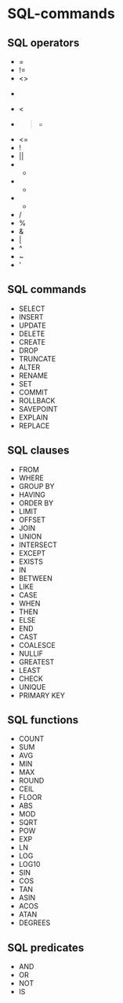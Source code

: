 # SQL-commands

## SQL operators

- =
- !=
- <>
- >
- <
- >=
- <=
- !
- ||
- +
- -
- *
- /
- %
- &
- |
- ^
- ~
- '

## SQL commands

- SELECT
- INSERT
- UPDATE
- DELETE
- CREATE
- DROP
- TRUNCATE
- ALTER
- RENAME
- SET
- COMMIT
- ROLLBACK
- SAVEPOINT
- EXPLAIN
- REPLACE


## SQL clauses

- FROM
- WHERE
- GROUP BY
- HAVING
- ORDER BY
- LIMIT
- OFFSET
- JOIN
- UNION
- INTERSECT
- EXCEPT
- EXISTS
- IN
- BETWEEN
- LIKE
- CASE
- WHEN
- THEN
- ELSE
- END
- CAST
- COALESCE
- NULLIF
- GREATEST
- LEAST
- CHECK
- UNIQUE
- PRIMARY KEY

## SQL functions

- COUNT
- SUM
- AVG
- MIN
- MAX
- ROUND
- CEIL
- FLOOR
- ABS
- MOD
- SQRT
- POW
- EXP
- LN
- LOG
- LOG10
- SIN
- COS
- TAN
- ASIN
- ACOS
- ATAN
- DEGREES

## SQL predicates

- AND
- OR
- NOT
- IS
